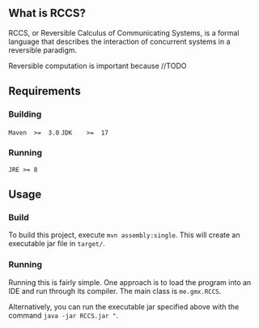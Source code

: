 ## What is RCCS?
RCCS, or Reversible Calculus of Communicating Systems, is a formal language that describes the interaction of concurrent systems in a reversible paradigm.


Reversible computation is important because //TODO

## Requirements

### Building
`Maven  >=  3.0`
`JDK    >=  17`

### Running
`JRE >= 8`

## Usage

### Build

To build this project, execute `mvn assembly:single`. This will create an executable jar file
in `target/`.

### Running
Running this is fairly simple. One approach is to load the program into an IDE and run through its compiler.
The main class is `me.gmx.RCCS`. 

Alternatively, you can run the executable jar specified above with the command `java -jar RCCS.jar "`.